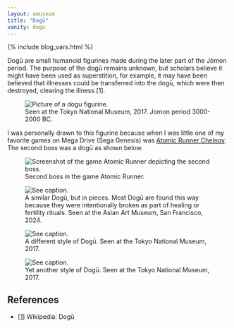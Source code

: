 ```yaml
---
layout: amuseum
title: "Dogū"
vanity: dogu
---
```


{% include blog_vars.html %}


<!--more-->

Dogū are small humanoid figurines made during the later part of the Jōmon period. The purpose of the dogū remains unknown, but scholars believe it might have been used as superstition, for example, it may have been believed that illnesses could be transferred into the dogū, which were then destroyed, clearing the illness [1].

<figure class="center_children">
  <img src="{{resources_path_amuseum}}/dogu.jpg" alt="Picture of a dogu figurine." />
  <figcaption>Seen at the Tokyo National Museum, 2017. Jomon period 3000-2000 BC.</figcaption>
</figure>

I was personally drawn to this figurine because when I was little one of my favorite games on Mega Drive (Sega Genesis) was [Atomic Runner Chelnov](https://en.wikipedia.org/wiki/Atomic_Runner_Chelnov). The second boss was a dogū as shown below.


<figure class="center_children">
  <img src="{{resources_path_amuseum}}/atomic-runner.png" alt="Screenshot of the game Atomic Runner depicting the second boss." />
  <figcaption>Second boss in the game Atomic Runner.</figcaption>
</figure>

<figure class="center_children">
  <img src="{{resources_path_amuseum}}/dogu4.jpg" alt="See caption." />
  <figcaption>A similar Dogū, but in pieces. Most Dogū are found this way because they were intentionally broken as part of healing or fertility rituals. Seen at the Asian Art Museum, San Francisco, 2024.</figcaption>
</figure>

<figure class="center_children">
  <img src="{{resources_path_amuseum}}/dogu2.jpg" alt="See caption." />
  <figcaption>A different style of Dogū. Seen at the Tokyo National Museum, 2017.</figcaption>
</figure>


<figure class="center_children">
  <img src="{{resources_path_amuseum}}/dogu3.jpg" alt="See caption." />
  <figcaption>Yet another style of Dogū. Seen at the Tokyo National Museum, 2017.</figcaption>
</figure>

## References

* [[1](https://en.wikipedia.org/wiki/Dog%C5%AB)] Wikipedia: Dogū
